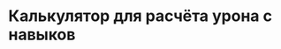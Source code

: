 <script setup>
import SkillAtkCalculator from '../../../components/calculators/skill-atk/SkillAtkCalculator.vue'
</script>

# Калькулятор для расчёта урона с навыков

<!--@include: @/md-presets/containers/StatsInputDanger.md-->

<!--@include: @/md-presets/containers/StatsSyncHint.md-->

<SkillAtkCalculator />